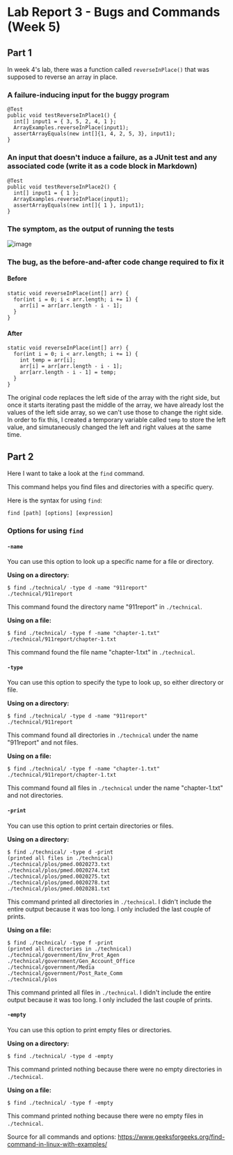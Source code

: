 # Lab Report 3 - Bugs and Commands (Week 5)

## Part 1

In week 4's lab, there was a function called `reverseInPlace()` that was supposed to reverse an array in place.

### A failure-inducing input for the buggy program

```
@Test
public void testReverseInPlace1() {
  int[] input1 = { 3, 5, 2, 4, 1 };
  ArrayExamples.reverseInPlace(input1);
  assertArrayEquals(new int[]{1, 4, 2, 5, 3}, input1);
}
```

### An input that doesn't induce a failure, as a JUnit test and any associated code (write it as a code block in Markdown)

```
@Test
public void testReverseInPlace2() {
  int[] input1 = { 1 };
  ArrayExamples.reverseInPlace(input1);
  assertArrayEquals(new int[]{ 1 }, input1);
}
```

### The symptom, as the output of running the tests

![image](https://github.com/simon-quach/cse15l-lab-reports/assets/43255108/d85c0304-5021-48f5-b0db-0428383830ea)

### The bug, as the before-and-after code change required to fix it

#### Before

```
static void reverseInPlace(int[] arr) {
  for(int i = 0; i < arr.length; i += 1) {
    arr[i] = arr[arr.length - i - 1];
  }
}
```

#### After

```
static void reverseInPlace(int[] arr) {
  for(int i = 0; i < arr.length; i += 1) {
    int temp = arr[i];
    arr[i] = arr[arr.length - i - 1];
    arr[arr.length - i - 1] = temp;
  }
}
```

The original code replaces the left side of the array with the right side, but once it starts iterating past the middle of the array, we have already lost the values of the left side array, so we can't use those to change the right side. In order to fix this, I created a temporary variable called `temp` to store the left value, and simutaneously changed the left and right values at the same time.

## Part 2

Here I want to take a look at the `find` command.

This command helps you find files and directories with a specific query.

Here is the syntax for using `find`:

```
find [path] [options] [expression]
```

### Options for using `find`

#### `-name`

You can use this option to look up a specific name for a file or directory.

**Using on a directory:**

```
$ find ./technical/ -type d -name "911report"
./technical/911report
```

This command found the directory name "911report" in `./technical`.

**Using on a file:**

```
$ find ./technical/ -type f -name "chapter-1.txt"
./technical/911report/chapter-1.txt
```

This command found the file name "chapter-1.txt" in `./technical`.

#### `-type`

You can use this option to specify the type to look up, so either directory or file.

**Using on a directory:**

```
$ find ./technical/ -type d -name "911report"
./technical/911report
```

This command found all directories in `./technical` under the name "911report" and not files.

**Using on a file:**

```
$ find ./technical/ -type f -name "chapter-1.txt"
./technical/911report/chapter-1.txt
```

This command found all files in `./technical` under the name "chapter-1.txt" and not directories.

#### `-print`

You can use this option to print certain directories or files.

**Using on a directory:**

```
$ find ./technical/ -type d -print
(printed all files in ./technical)
./technical/plos/pmed.0020273.txt
./technical/plos/pmed.0020274.txt
./technical/plos/pmed.0020275.txt
./technical/plos/pmed.0020278.txt
./technical/plos/pmed.0020281.txt
```

This command printed all directories in `./technical`. I didn't include the entire output because it was too long. I only included the last couple of prints.

**Using on a file:**

```
$ find ./technical/ -type f -print
(printed all directories in ./technical)
./technical/government/Env_Prot_Agen
./technical/government/Gen_Account_Office
./technical/government/Media
./technical/government/Post_Rate_Comm
./technical/plos
```

This command printed all files in `./technical`. I didn't include the entire output because it was too long. I only included the last couple of prints.

#### `-empty`

You can use this option to print empty files or directories.

**Using on a directory:**

```
$ find ./technical/ -type d -empty
```

This command printed nothing because there were no empty directories in `./technical`.

**Using on a file:**

```
$ find ./technical/ -type f -empty
```

This command printed nothing because there were no empty files in `./technical`.

Source for all commands and options: https://www.geeksforgeeks.org/find-command-in-linux-with-examples/

